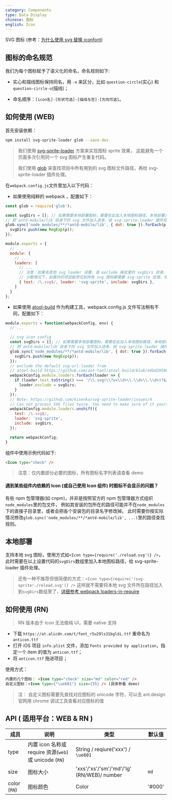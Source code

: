```yaml
---
category: Components
type: Data Display
chinese: 图标
english: Icon
---
```


SVG 图标 (参考：[为什么使用 svg 替换 iconfont](https://github.com/ant-design/ant-design-mobile/wiki/Why-use-svg-icon))

## 图标的命名规范

我们为每个图标赋予了语义化的命名，命名规则如下:

- 实心和描线图标保持同名，用 `-o` 来区分，比如 `question-circle`(实心) 和 `question-circle-o`(描线)；

- 命名顺序：`[icon名]-[形状可选]-[描线与否]-[方向可选]`。

## 如何使用 (WEB)

首先安装依赖：

```sh
npm install svg-sprite-loader glob --save-dev
```

> 我们使用 [svg-sprite-loader](https://github.com/kisenka/svg-sprite-loader) 方案来实现图标 sprite 效果，
这能避免一个页面多次引用同一个 svg 图标产生重复代码。
>
> 我们使用 [glob](https://github.com/isaacs/node-glob) 来查找项目中所有用到的 svg 图标文件路径，再给 svg-sprite-loader 插件处理。

在`webpack.config.js`文件里加入以下代码：

- 如果使用纯粹的 webpack ，配置如下：

```js
const glob = require('glob');

const svgDirs = []; // 如果需要本地部署图标，需要在此加入本地图标路径，本地部署方式见以下文档
// 把`antd-mobile/lib`目录下的 svg 文件加入进来，给 svg-sprite-loader 插件处理
glob.sync('node_modules/**/*antd-mobile/lib', { dot: true }).forEach(p => {
  svgDirs.push(new RegExp(p));
});

module.exports = {
  // ...
  module: {
    // ...
    loaders: [
      // ...
      // 注意：如果有其他 svg loader 设置，请 exclude 掉这里的 svgDirs 目录。
      // 少数情况下，如果你的项目能预见到所有 svg 图标都需要 svg-sprite 处理，你可以不设置 include ，也即不需要枚举 svg 文件路径
      { test: /\.svg$/, loader: 'svg-sprite', include: svgDirs },
    ]
  }
};
```

- 如果使用 [atool-build](https://github.com/ant-tool/atool-build) 作为构建工具，webpack.config.js 文件写法稍有不同，配置如下：

```js
module.exports = function(webpackConfig, env) {
  // ...

  // svg icon config
  const svgDirs = []; // 如果需要本地部署图标，需要在此加入本地图标路径，本地部署方式见以下文档
  // 把`antd-mobile/lib`目录下的 svg 文件加入进来，给 svg-sprite-loader 插件处理
  glob.sync('node_modules/**/*antd-mobile/lib', { dot: true }).forEach(p => {
    svgDirs.push(new RegExp(p));
  });
  // exclude the default svg-url-loader from
  // atool-build https://github.com/ant-tool/atool-build/blob/e4bd2959689b6a95cb5c1c854a5db8c98676bdb3/src/getWebpackCommonConfig.js#L161
  webpackConfig.module.loaders.forEach(loader => {
    if (loader.test.toString() === '/\\.svg(\\?v=\\d+\\.\\d+\\.\\d+)?$/') {
      loader.exclude = svgDirs;
    }
  });
  // Note: https://github.com/kisenka/svg-sprite-loader/issues/4
  // Can not process SVG files twice. You need to make sure of it yourself.
  webpackConfig.module.loaders.unshift({
    test: /\.svg$/,
    loader: 'svg-sprite',
    include: svgDirs,
  });

  return webpackConfig;
}
```

组件中使用示例代码如下:

```html
<Icon type="check" />
```

> 注意：仅内置部分必要的图标，所有图标名字列表请查看 demo

#### 遇到某些组件内依赖的 Icon (或自己使用 Icon 组件) 时图标不会显示的问题？

有些 npm 包管理器(如 cnpm)，并非是按照官方的 npm 包管理器方式组织`node_modules`里的包文件，
例如其安装的包所在的路径可能并不在`node_modules`下的直接子目录里，或者会把各个安装包的目录名字修改掉。
此时需要你按实际情况修改`glob.sync('node_modules/**/*antd-mobile/lib', ...)`里的路径查找规则。


## 本地部署

支持本地 svg 图标，使用方式如`<Icon type={require('./reload.svg')} />`，此时需要在以上设置代码的`svgDirs`数组里加入本地图标路径，给 svg-sprite-loader 插件处理。

> 还有一种不推荐但很简便的方式：`<Icon type={require('!svg-sprite!./reload.svg')} />`
这样就不需要将本地 svg 文件所在路径加入到`svgDirs`数组里了，[详细参考 webpack loaders-in-require](http://webpack.github.io/docs/using-loaders.html#loaders-in-require)

## 如何使用 (RN)

> RN 版本由于 Icon 无法做纯 UI，需要 native 支持

- 下载 `https://at.alicdn.com/t/font_r5u29ls31bgldi.ttf` 重命名为 `anticon.ttf`
- 打开 iOS 项目 `info.plist` 文件，添加 `Fonts provided by application`，指定一个 item 的值为 `anticon.ttf`；
- 将 `anticon.ttf` 拖进项目；

使用方式：

```html
内置的几个图标： <Icon type="check" size="md" color="red" />
自定义图标：<Icon type={'\ue601'} size={55} /> (具体参看 demo)
```
> 注： 自定义图标需要先查找对应图标的 unicode 字符，可以去 ant.design 官网用 chrome 调试工具查看对应图标的值

## API ( 适用平台：WEB & RN )

| 成员        | 说明           | 类型            | 默认值       |
|------------|----------------|----------------|--------------|
| type    |   内置 icon 名称或 require 资源(`web`) 或 unicode (`RN`)    | String / reqiure('xxx') / `\ue601`  |  |
| size    |   图标大小    | 'xxs'/'xs'/'sm'/'md'/'lg' (RN/WEB)/ number  | `md` |
| color (`RN`) | 图标颜色  | Color | '#000' |
